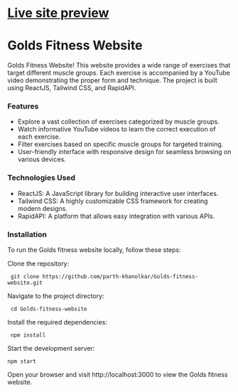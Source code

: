 
# [Live site preview](https://golds-gym-website.netlify.app/ )

# Golds Fitness Website

Golds Fitness Website! This website provides a wide range of exercises that target different muscle groups. Each exercise is accompanied by a YouTube video demonstrating the proper form and technique. The project is built using ReactJS, Tailwind CSS, and RapidAPI.

### Features

   - Explore a vast collection of exercises categorized by muscle groups.
   - Watch informative YouTube videos to learn the correct execution of each exercise.
   - Filter exercises based on specific muscle groups for targeted training.
   - User-friendly interface with responsive design for seamless browsing on various devices.

### Technologies Used

   - ReactJS: A JavaScript library for building interactive user interfaces.
   - Tailwind CSS: A highly customizable CSS framework for creating modern designs.
   - RapidAPI: A platform that allows easy integration with various APIs.





### Installation

To run the Golds fitness website locally, follow these steps:

   Clone the repository:

     git clone https://github.com/parth-khanolkar/Golds-fitness-website.git

   Navigate to the project directory:


     cd Golds-fitness-website

   Install the required dependencies:


     npm install

   Start the development server:


    npm start

   Open your browser and visit http://localhost:3000 to view the Golds fitness website.

